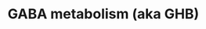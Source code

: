 ---
annotations:
- type: Pathway Ontology
  value: xenobiotic metabolic pathway
- type: Pathway Ontology
  value: neurotransmitter metabolic pathway
- type: Disease Ontology
  value: succinic semialdehyde dehydrogenase deficiency
- type: Pathway Ontology
  value: gamma-aminobutyric acid metabolic pathway
authors:
- Yasminomar
- Egonw
- Fehrhart
description: Gamma-Hydroxybutyric acid (GHB) is a naturally occurring neurotransmitter
  and a psychoactive drug. This compound is a precursor to GABA, glutamate, and glycine
  in certain brain areas, acts on the GHB receptor and is a weak agonist at the GABAB
  receptor. GHB has been used in a medical setting as a general anesthetic and as
  a treatment for cataplexy, narcolepsy, and alcoholism. It is also used illegally
  as an intoxicant, to try to increase athletic performance, and as a date rape drug.
  GHB is also produced as a result of fermentation, and is found in small quantities
  in some beers and wines, beef and small citrus fruits. Succinic semialdehyde dehydrogenase
  deficiency is a disease that causes GHB to accumulate in the blood.  Part of this
  pathway was inspired by Chapter 5 of the book of Blau (ISBN 3642403360 (978-3642403361)),
  Fig. 5.3.
last-edited: 2021-11-30
organisms:
- Homo sapiens
redirect_from:
- /index.php/Pathway:WP4157
- /instance/WP4157
schema-jsonld:
- '@context': https://schema.org/
  '@id': https://wikipathways.github.io/pathways/WP4157.html
  '@type': Dataset
  creator:
    '@type': Organization
    name: WikiPathways
  description: Gamma-Hydroxybutyric acid (GHB) is a naturally occurring neurotransmitter
    and a psychoactive drug. This compound is a precursor to GABA, glutamate, and
    glycine in certain brain areas, acts on the GHB receptor and is a weak agonist
    at the GABAB receptor. GHB has been used in a medical setting as a general anesthetic
    and as a treatment for cataplexy, narcolepsy, and alcoholism. It is also used
    illegally as an intoxicant, to try to increase athletic performance, and as a
    date rape drug. GHB is also produced as a result of fermentation, and is found
    in small quantities in some beers and wines, beef and small citrus fruits. Succinic
    semialdehyde dehydrogenase deficiency is a disease that causes GHB to accumulate
    in the blood.  Part of this pathway was inspired by Chapter 5 of the book of Blau
    (ISBN 3642403360 (978-3642403361)), Fig. 5.3.
  keywords:
  - Serum paraoxonase/lactonase 3 (b)
  - 'Serum paraoxonase/lactonase 3 (c) '
  - D-2-hydroxyglutarate
  - glycolic acid
  - GABAT
  - 4-hydroxybutyric acid
  - glutamine
  - 'D-2-hydroxyglutarate '
  - aka 4-hydroxy-3-oxobutanoic acid
  - D-2-hydroxyglutaric acid
  - 3-hydroxypropionic
  - glutamic acid
  - Serum paraoxonase/lactonase 3
  - SSA reductase
  - transhydrogenase
  - malonic semialdehyde
  - 'succinic semialdehyde '
  - gamma-hydroxybutyric acid (GHB)
  - beta-alanine
  - Serum paraoxonase/lactonase 3 (a)
  - SSADH
  - gamma-aminobutanoic acid (GABA)
  - 4,5-dihydroxyhexanoic acid
  - lactamase
  - 3-oxo-4-hydroxybutanoic
  - 3-oxo-4-hydroxybutyric acid
  - GHB dehydrogenase
  - aka 2-oxoglutarate
  - 4-hydroxybutyraldehyde
  - TCA cycle
  - alpha-ketoglutarate
  - fatty acid beta-oxidation spiral
  - 2-ketoglutarate
  - '1,4-butanediol '
  - ALDH
  - 2-oxo-4-hydroxybutanoic
  - succinic acid
  - 3,4-dihydroxybutyric acid
  - aka 4-oxobutanoic acid
  - 4-butyrolactone
  - uracil
  - aka 4-hydroxy-2-oxobutanoic acid
  - ADH
  license: CC0
  name: GABA metabolism (aka GHB)
seo: CreativeWork
title: GABA metabolism (aka GHB)
wpid: WP4157
---